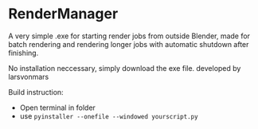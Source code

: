 # RenderManager

A very simple .exe for starting render jobs from outside Blender, made
for batch rendering and rendering longer jobs with automatic shutdown after
finishing.

No installation neccessary, simply download the exe file.
developed by larsvonmars

Build instruction:
- Open terminal in folder
- use `pyinstaller --onefile --windowed yourscript.py`
